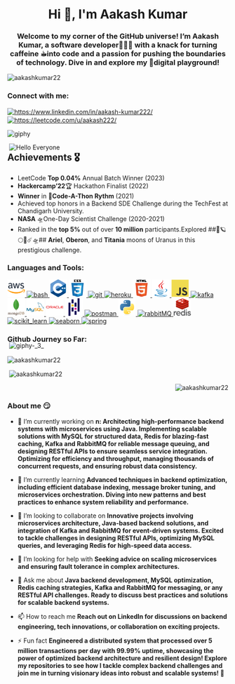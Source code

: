 <h1 align="center">Hi 👋, I'm Aakash Kumar</h1>
<h3 align="center">Welcome to my corner of the GitHub universe! I’m Aakash Kumar, a software developer👨🏻‍💻 with a knack for turning caffeine ☕︎into code</> and a passion for pushing the boundaries of technology. Dive in and explore my 🤖digital playground!</h3>

<p align="left"> <img src="https://komarev.com/ghpvc/?username=aakashkumar22&label=Profile%20views&color=0e75b6&style=flat" alt="aakashkumar22" /> </p>

<h3 align="left">Connect with me:</h3>
<p align="left">
<a href="https://linkedin.com/in/aakash-kumar222/" target="blank"><img align="center" src="https://raw.githubusercontent.com/rahuldkjain/github-profile-readme-generator/master/src/images/icons/Social/linked-in-alt.svg" alt="https://www.linkedin.com/in/aakash-kumar222/" height="30" width="40" /></a>
<a href="https:leetcode.com/u/aakash222/" target="blank"><img align="center" src="https://raw.githubusercontent.com/rahuldkjain/github-profile-readme-generator/master/src/images/icons/Social/leet-code.svg" alt="https://leetcode.com/u/aakash222/" height="30" width="40" /></a>
</p>




<p align =right">
  <img 
    src="https://github.com/user-attachments/assets/6e318af2-e6df-4e20-9aa2-25228aeaf97d" 
    alt="giphy" 
    style="width: 500px; height: auto;" />
</p>

<p style="text-align: auto; margin: auto;">
  <img  align="right"
    top: 50px;
    src="https://github.com/user-attachments/assets/143f1f35-36be-4aa6-a2c7-270b0d4551d4" 
    alt="Hello Everyone" 
    style="width: 500px; height: auto;" />
</p>





## Achievements 🎖️

- LeetCode **Top 0.04%** Annual Batch Winner (2023)
- **Hackercamp’22**🏆 Hackathon Finalist (2022)
- **Winner** in 🥇**Code-A-Thon Rythm** (2021)
- Achieved top honors in a Backend SDE Challenge during the TechFest at Chandigarh University.
- **NASA** 🛸One-Day Scientist Challenge (2020-2021)
- Ranked in the **top 5%** out of over **10 million** participants.Explored ##🚀🪐🌕🌑☄️🛸## **Ariel**, **Oberon**, and **Titania** moons of Uranus in this prestigious challenge.

<h3 align="left">Languages and Tools:</h3>
<p align="left"> <a href="https://aws.amazon.com" target="_blank" rel="noreferrer"> <img src="https://raw.githubusercontent.com/devicons/devicon/master/icons/amazonwebservices/amazonwebservices-original-wordmark.svg" alt="aws" width="40" height="40"/> </a> <a href="https://www.gnu.org/software/bash/" target="_blank" rel="noreferrer"> <img src="https://www.vectorlogo.zone/logos/gnu_bash/gnu_bash-icon.svg" alt="bash" width="40" height="40"/> </a> <a href="https://www.w3schools.com/cpp/" target="_blank" rel="noreferrer"> <img src="https://raw.githubusercontent.com/devicons/devicon/master/icons/cplusplus/cplusplus-original.svg" alt="cplusplus" width="40" height="40"/> </a> <a href="https://www.w3schools.com/css/" target="_blank" rel="noreferrer"> <img src="https://raw.githubusercontent.com/devicons/devicon/master/icons/css3/css3-original-wordmark.svg" alt="css3" width="40" height="40"/> </a> <a href="https://git-scm.com/" target="_blank" rel="noreferrer"> <img src="https://www.vectorlogo.zone/logos/git-scm/git-scm-icon.svg" alt="git" width="40" height="40"/> </a> <a href="https://heroku.com" target="_blank" rel="noreferrer"> <img src="https://www.vectorlogo.zone/logos/heroku/heroku-icon.svg" alt="heroku" width="40" height="40"/> </a> <a href="https://www.w3.org/html/" target="_blank" rel="noreferrer"> <img src="https://raw.githubusercontent.com/devicons/devicon/master/icons/html5/html5-original-wordmark.svg" alt="html5" width="40" height="40"/> </a> <a href="https://www.java.com" target="_blank" rel="noreferrer"> <img src="https://raw.githubusercontent.com/devicons/devicon/master/icons/java/java-original.svg" alt="java" width="40" height="40"/> </a> <a href="https://developer.mozilla.org/en-US/docs/Web/JavaScript" target="_blank" rel="noreferrer"> <img src="https://raw.githubusercontent.com/devicons/devicon/master/icons/javascript/javascript-original.svg" alt="javascript" width="40" height="40"/> </a> <a href="https://kafka.apache.org/" target="_blank" rel="noreferrer"> <img src="https://www.vectorlogo.zone/logos/apache_kafka/apache_kafka-icon.svg" alt="kafka" width="40" height="40"/> </a> <a href="https://www.mongodb.com/" target="_blank" rel="noreferrer"> <img src="https://raw.githubusercontent.com/devicons/devicon/master/icons/mongodb/mongodb-original-wordmark.svg" alt="mongodb" width="40" height="40"/> </a> <a href="https://www.mysql.com/" target="_blank" rel="noreferrer"> <img src="https://raw.githubusercontent.com/devicons/devicon/master/icons/mysql/mysql-original-wordmark.svg" alt="mysql" width="40" height="40"/> </a> <a href="https://www.oracle.com/" target="_blank" rel="noreferrer"> <img src="https://raw.githubusercontent.com/devicons/devicon/master/icons/oracle/oracle-original.svg" alt="oracle" width="40" height="40"/> </a> <a href="https://pandas.pydata.org/" target="_blank" rel="noreferrer"> <img src="https://raw.githubusercontent.com/devicons/devicon/2ae2a900d2f041da66e950e4d48052658d850630/icons/pandas/pandas-original.svg" alt="pandas" width="40" height="40"/> </a> <a href="https://postman.com" target="_blank" rel="noreferrer"> <img src="https://www.vectorlogo.zone/logos/getpostman/getpostman-icon.svg" alt="postman" width="40" height="40"/> </a> <a href="https://www.python.org" target="_blank" rel="noreferrer"> <img src="https://raw.githubusercontent.com/devicons/devicon/master/icons/python/python-original.svg" alt="python" width="40" height="40"/> </a> <a href="https://www.rabbitmq.com" target="_blank" rel="noreferrer"> <img src="https://www.vectorlogo.zone/logos/rabbitmq/rabbitmq-icon.svg" alt="rabbitMQ" width="40" height="40"/> </a> <a href="https://redis.io" target="_blank" rel="noreferrer"> <img src="https://raw.githubusercontent.com/devicons/devicon/master/icons/redis/redis-original-wordmark.svg" alt="redis" width="40" height="40"/> </a> <a href="https://scikit-learn.org/" target="_blank" rel="noreferrer"> <img src="https://upload.wikimedia.org/wikipedia/commons/0/05/Scikit_learn_logo_small.svg" alt="scikit_learn" width="40" height="40"/> </a> <a href="https://seaborn.pydata.org/" target="_blank" rel="noreferrer"> <img src="https://seaborn.pydata.org/_images/logo-mark-lightbg.svg" alt="seaborn" width="40" height="40"/> </a> <a href="https://spring.io/" target="_blank" rel="noreferrer"> <img src="https://www.vectorlogo.zone/logos/springio/springio-icon.svg" alt="spring" width="40" height="40"/> </a> </p>





<h3 align="left">Github Journey so Far:</h3>

<div style="display: flex; justify-content: flex-end; margin-top: -20px;">
  <img
    src="https://github.com/user-attachments/assets/5abddc9f-5061-4154-b053-c70e83849210" 
    alt="giphy-_3_" 
    style="width: 500px; height: auto;" />
</div>


<p><img align="center" src="https://github-readme-stats.vercel.app/api/top-langs?username=aakashkumar22&show_icons=true&locale=en&layout=compact" alt="aakashkumar22" /></p>



<p>&nbsp;<img align="center" src="https://github-readme-stats.vercel.app/api?username=aakashkumar22&show_icons=true&locale=en" alt="aakashkumar22" /></p>

<p style="text-align: right; margin: 0;">
  <img 
    align="Bottom" 
    src="https://github-readme-streak-stats.herokuapp.com/?user=aakashkumar22&" 
    alt="aakashkumar22" 
</p>






### About me 😏

- 🔭 I’m currently working on **n: Architecting high-performance backend systems with microservices using Java. Implementing scalable solutions with MySQL for structured data, Redis for blazing-fast caching, Kafka and RabbitMQ for reliable message queuing, and designing RESTful APIs to ensure seamless service integration. Optimizing for efficiency and throughput, managing thousands of concurrent requests, and ensuring robust data consistency.**

- 🌱 I’m currently learning **Advanced techniques in backend optimization, including efficient database indexing, message broker tuning, and microservices orchestration. Diving into new patterns and best practices to enhance system reliability and performance.**

- 👯 I’m looking to collaborate on **Innovative projects involving microservices architecture, Java-based backend solutions, and integration of Kafka and RabbitMQ for event-driven systems. Excited to tackle challenges in designing RESTful APIs, optimizing MySQL queries, and leveraging Redis for high-speed data access.**

- 🤝 I’m looking for help with **Seeking advice on scaling microservices and ensuring fault tolerance in complex architectures.**

- 💬 Ask me about **Java backend development, MySQL optimization, Redis caching strategies, Kafka and RabbitMQ for messaging, or any RESTful API challenges. Ready to discuss best practices and solutions for scalable backend systems.**

- 📫 How to reach me **Reach out on LinkedIn for discussions on backend engineering, tech innovations, or collaboration on exciting projects.**

- ⚡ Fun fact **Engineered a distributed system that processed over 5 million transactions per day with 99.99% uptime, showcasing the power of optimized backend architecture and resilient design! Explore my repositories to see how I tackle complex backend challenges and join me in turning visionary ideas into robust and scalable systems! 🌟**




